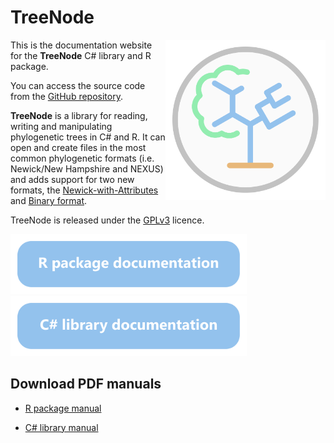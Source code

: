 # TreeNode
<div style="float:right"><img src="Logo.svg" width="256"></div>

This is the documentation website for the __TreeNode__ C# library and R package.

You can access the source code from the [GitHub repository](https://github.com/arklumpus/TreeNode).

__TreeNode__ is a library for reading, writing and manipulating phylogenetic trees in C# and R. It can open and create files in the most common phylogenetic formats (i.e. Newick/New Hampshire and NEXUS) and adds support for two new formats, the [Newick-with-Attributes](https://github.com/arklumpus/TreeNode/blob/master/NWKA.md) and [Binary format](https://github.com/arklumpus/TreeNode/blob/master/BinaryTree.md).

TreeNode is released under the [GPLv3](https://www.gnu.org/licenses/gpl-3.0.html) licence.

<a href="R/"><img src="Rbutton.svg" height="96"/></a>
<a href="Csharp/"><img src="Csharpbutton.svg" height="96"/></a>


## Download PDF manuals

- [R package manual](TreeNode-R.pdf)

- [C# library manual](TreeNode-Csharp.pdf)

